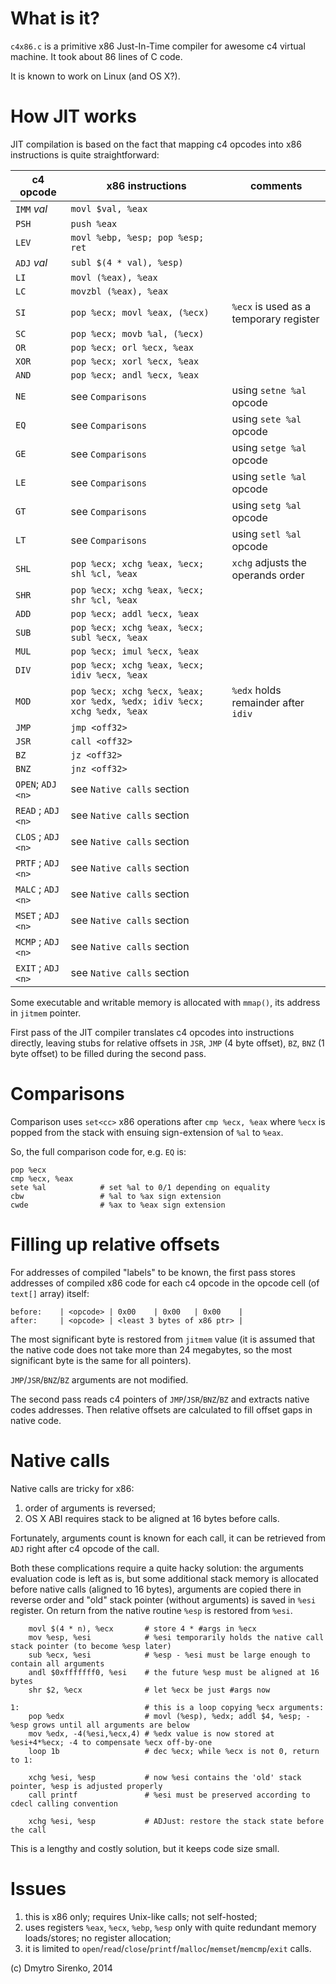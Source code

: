 What is it?
=============

`c4x86.c` is a primitive x86 Just-In-Time compiler for awesome c4 virtual machine. It took about 86 lines of C code.

It is known to work on Linux (and OS X?).

How JIT works
=============

JIT compilation is based on the fact that mapping c4 opcodes into x86 instructions is quite straightforward:

| c4 opcode    | x86 instructions                           | comments
|--------------|--------------------------------------------|-----------------------
| `IMM` *val*  |`movl $val, %eax`                           |
| `PSH`        |`push %eax`                                 |
| `LEV`        |`movl %ebp, %esp; pop %esp; ret`            |
| `ADJ` *val*  |`subl $(4 * val), %esp)`                    |
| `LI`         |`movl (%eax), %eax`                         |
| `LC`         |`movzbl (%eax), %eax`                       |
| `SI`         |`pop %ecx; movl %eax, (%ecx)`               | `%ecx` is used as a temporary register
| `SC`         |`pop %ecx; movb %al, (%ecx)`                |
| `OR`         |`pop %ecx; orl %ecx, %eax`                  |
| `XOR`        |`pop %ecx; xorl %ecx, %eax`                 |
| `AND`        |`pop %ecx; andl %ecx, %eax`                 |
| `NE`         |see `Comparisons`                           | using `setne %al` opcode
| `EQ`         |see `Comparisons`                           | using `sete %al` opcode
| `GE`         |see `Comparisons`                           | using `setge %al` opcode
| `LE`         |see `Comparisons`                           | using `setle %al` opcode
| `GT`         |see `Comparisons`                           | using `setg %al` opcode
| `LT`         |see `Comparisons`                           | using `setl %al` opcode
| `SHL`        |`pop %ecx; xchg %eax, %ecx; shl %cl, %eax`  | `xchg` adjusts the operands order
| `SHR`        |`pop %ecx; xchg %eax, %ecx; shr %cl, %eax`  |
| `ADD`        |`pop %ecx; addl %ecx, %eax`                 |
| `SUB`        |`pop %ecx; xchg %eax, %ecx; subl %ecx, %eax`|
| `MUL`        |`pop %ecx; imul %ecx, %eax`                 |
| `DIV`        |`pop %ecx; xchg %eax, %ecx; idiv %ecx, %eax`|
| `MOD`        |`pop %ecx; xchg %ecx, %eax; xor %edx, %edx; idiv %ecx; xchg %edx, %eax` | `%edx` holds remainder after `idiv`
| `JMP`        |`jmp <off32>`                               |
| `JSR`        |`call <off32>`                              |
| `BZ`         |`jz <off32>`                                |
| `BNZ`        |`jnz <off32>`                               |
| `OPEN`; `ADJ <n>`  | see `Native calls` section           | 
| `READ` ; `ADJ <n>` | see `Native calls` section           |
| `CLOS` ; `ADJ <n>` | see `Native calls` section           |
| `PRTF` ; `ADJ <n>` | see `Native calls` section           |
| `MALC` ; `ADJ <n>` | see `Native calls` section           |
| `MSET` ; `ADJ <n>` | see `Native calls` section           |
| `MCMP` ; `ADJ <n>` | see `Native calls` section           |
| `EXIT` ; `ADJ <n>` | see `Native calls` section           |

Some executable and writable memory is allocated with `mmap()`, its address in `jitmem` pointer.

First pass of the JIT compiler translates c4 opcodes into instructions directly, leaving stubs for relative offsets in `JSR`, `JMP` (4 byte offset), `BZ`, `BNZ` (1 byte offset) to be filled during the second pass.

Comparisons
===========

Comparison uses `set<cc>` x86 operations after `cmp %ecx, %eax` where `%ecx` is popped from the stack with ensuing sign-extension of `%al` to `%eax`.

So, the full comparison code for, e.g. `EQ` is:

    pop %ecx
    cmp %ecx, %eax
    sete %al            # set %al to 0/1 depending on equality
    cbw                 # %al to %ax sign extension
    cwde                # %ax to %eax sign extension


Filling up relative offsets
===========================

For addresses of compiled "labels" to be known, the first pass stores addresses of compiled x86 code for each c4 opcode in the opcode cell (of `text[]` array) itself:

    before:    | <opcode> | 0x00    | 0x00   | 0x00    |
    after:     | <opcode> | <least 3 bytes of x86 ptr> |

The most significant byte is restored from `jitmem` value (it is assumed that the native code does not take more than 24 megabytes, so the most significant byte is the same for all pointers).

`JMP`/`JSR`/`BNZ`/`BZ` arguments are not modified.

The second pass reads c4 pointers of `JMP`/`JSR`/`BNZ`/`BZ` and extracts native codes addresses. Then relative offsets are calculated to fill offset gaps in native code.

Native calls
============
Native calls are tricky for x86: 

1. order of arguments is reversed; 
2. OS X ABI requires stack to be aligned at 16 bytes before calls.

Fortunately, arguments count is known for each call, it can be retrieved from `ADJ` right after c4 opcode of the call.

Both these complications require a quite hacky solution: the arguments evaluation code is left as is, but some additional stack memory is allocated before native calls (aligned to 16 bytes), arguments are copied there in reverse order and "old" stack pointer (without arguments) is saved in `%esi` register. On return from the native routine `%esp` is restored from `%esi`.

        movl $(4 * n), %ecx       # store 4 * #args in %ecx
        mov %esp, %esi            # %esi temporarily holds the native call stack pointer (to become %esp later)
        sub %ecx, %esi            # %esp - %esi must be large enough to contain all arguments
        andl $0xfffffff0, %esi    # the future %esp must be aligned at 16 bytes
        shr $2, %ecx              # let %ecx be just #args now

    1:                            # this is a loop copying %ecx arguments:
        pop %edx                  # movl (%esp), %edx; addl $4, %esp; - %esp grows until all arguments are below
        mov %edx, -4(%esi,%ecx,4) # %edx value is now stored at %esi+4*%ecx; -4 to compensate %ecx off-by-one
        loop 1b                   # dec %ecx; while %ecx is not 0, return to 1:

        xchg %esi, %esp           # now %esi contains the 'old' stack pointer, %esp is adjusted properly
        call printf               # %esi must be preserved according to cdecl calling convention

        xchg %esi, %esp           # ADJust: restore the stack state before the call

This is a lengthy and costly solution, but it keeps code size small.


Issues
======

1. this is x86 only; requires Unix-like calls; not self-hosted;
2. uses registers `%eax`, `%ecx`, `%ebp`, `%esp` only with quite redundant memory loads/stores; no register allocation;
3. it is limited to `open`/`read`/`close`/`printf`/`malloc`/`memset`/`memcmp`/`exit` calls.


(c) Dmytro Sirenko, 2014
